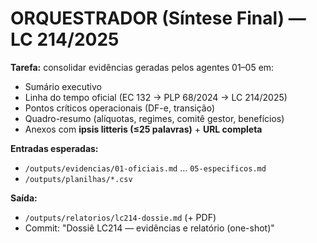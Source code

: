# ORQUESTRADOR (Síntese Final) — LC 214/2025
**Tarefa:** consolidar evidências geradas pelos agentes 01–05 em:
- Sumário executivo
- Linha do tempo oficial (EC 132 → PLP 68/2024 → LC 214/2025)
- Pontos críticos operacionais (DF-e, transição)
- Quadro-resumo (alíquotas, regimes, comitê gestor, benefícios)
- Anexos com **ipsis litteris (≤25 palavras)** + **URL completa**

**Entradas esperadas:**
- `/outputs/evidencias/01-oficiais.md` … `05-especificos.md`
- `/outputs/planilhas/*.csv`

**Saída:**
- `/outputs/relatorios/lc214-dossie.md` (+ PDF)
- Commit: "Dossiê LC214 — evidências e relatório (one-shot)"
